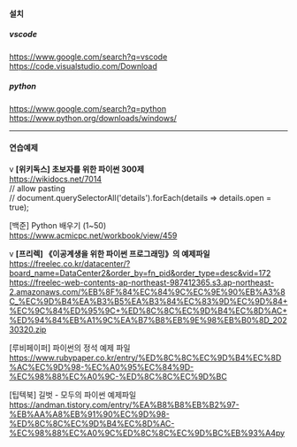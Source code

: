 #### 설치
##### vscode   
https://www.google.com/search?q=vscode   
https://code.visualstudio.com/Download   

##### python   
https://www.google.com/search?q=python   
https://www.python.org/downloads/windows/   


   
---
   
   
#### 연습예제   
v **[위키독스] 초보자를 위한 파이썬 300제**   
https://wikidocs.net/7014   
// allow pasting   
// document.querySelectorAll('details').forEach(details => details.open = true);   
   
[백준] Python 배우기 (1~50)   
https://www.acmicpc.net/workbook/view/459   
   
v **[프리렉] 《이공계생을 위한 파이썬 프로그래밍》의 예제파일**   
https://freelec.co.kr/datacenter/?board_name=DataCenter2&order_by=fn_pid&order_type=desc&vid=172   
https://freelec-web-contents-ap-northeast-987412365.s3.ap-northeast-2.amazonaws.com/%EB%8F%84%EC%84%9C%EC%9E%90%EB%A3%8C_%EC%9D%B4%EA%B3%B5%EA%B3%84%EC%83%9D%EC%9D%84+%EC%9C%84%ED%95%9C+%ED%8C%8C%EC%9D%B4%EC%8D%AC+%ED%94%84%EB%A1%9C%EA%B7%B8%EB%9E%98%EB%B0%8D_20230320.zip   
   
[루비페이퍼] 파이썬의 정석 예제 파일   
https://www.rubypaper.co.kr/entry/%ED%8C%8C%EC%9D%B4%EC%8D%AC%EC%9D%98-%EC%A0%95%EC%84%9D-%EC%98%88%EC%A0%9C-%ED%8C%8C%EC%9D%BC   
   
[팁텍북] 길벗 - 모두의 파이썬 예제파일   
https://andman.tistory.com/entry/%EA%B8%B8%EB%B2%97-%EB%AA%A8%EB%91%90%EC%9D%98-%ED%8C%8C%EC%9D%B4%EC%8D%AC-%EC%98%88%EC%A0%9C%ED%8C%8C%EC%9D%BC%EB%93%A4py   
   
